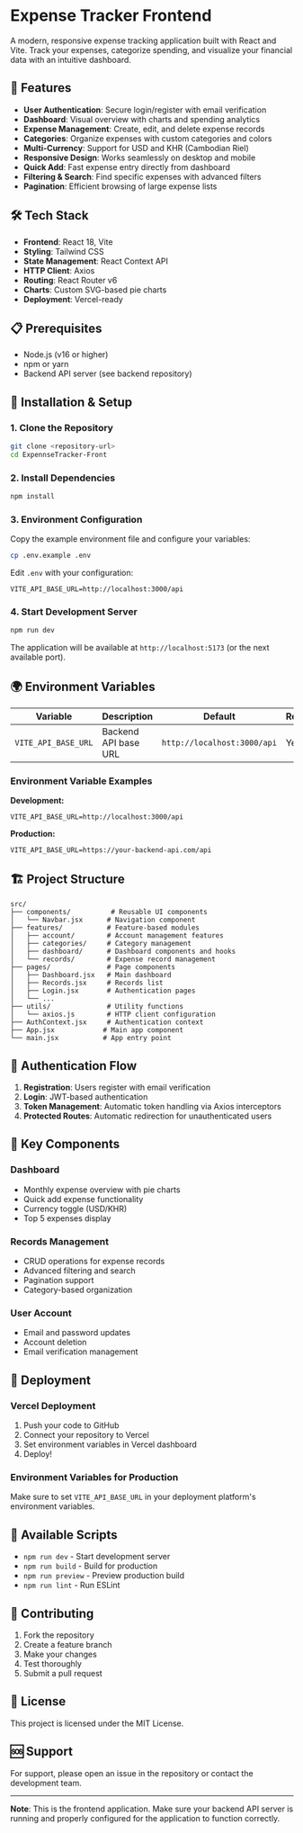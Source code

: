 # Expense Tracker Frontend

A modern, responsive expense tracking application built with React and Vite. Track your expenses, categorize spending, and visualize your financial data with an intuitive dashboard.

## 🚀 Features

- **User Authentication**: Secure login/register with email verification
- **Dashboard**: Visual overview with charts and spending analytics
- **Expense Management**: Create, edit, and delete expense records
- **Categories**: Organize expenses with custom categories and colors
- **Multi-Currency**: Support for USD and KHR (Cambodian Riel)
- **Responsive Design**: Works seamlessly on desktop and mobile
- **Quick Add**: Fast expense entry directly from dashboard
- **Filtering & Search**: Find specific expenses with advanced filters
- **Pagination**: Efficient browsing of large expense lists

## 🛠️ Tech Stack

- **Frontend**: React 18, Vite
- **Styling**: Tailwind CSS
- **State Management**: React Context API
- **HTTP Client**: Axios
- **Routing**: React Router v6
- **Charts**: Custom SVG-based pie charts
- **Deployment**: Vercel-ready

## 📋 Prerequisites

- Node.js (v16 or higher)
- npm or yarn
- Backend API server (see backend repository)

## 🔧 Installation & Setup

### 1. Clone the Repository

```bash
git clone <repository-url>
cd ExpennseTracker-Front
```

### 2. Install Dependencies

```bash
npm install
```

### 3. Environment Configuration

Copy the example environment file and configure your variables:

```bash
cp .env.example .env
```

Edit `.env` with your configuration:

```env
VITE_API_BASE_URL=http://localhost:3000/api
```

### 4. Start Development Server

```bash
npm run dev
```

The application will be available at `http://localhost:5173` (or the next available port).

## 🌍 Environment Variables

| Variable | Description | Default | Required |
|----------|-------------|---------|----------|
| `VITE_API_BASE_URL` | Backend API base URL | `http://localhost:3000/api` | Yes |

### Environment Variable Examples

**Development:**
```env
VITE_API_BASE_URL=http://localhost:3000/api
```

**Production:**
```env
VITE_API_BASE_URL=https://your-backend-api.com/api
```

## 🏗️ Project Structure

```
src/
├── components/          # Reusable UI components
│   └── Navbar.jsx      # Navigation component
├── features/           # Feature-based modules
│   ├── account/        # Account management features
│   ├── categories/     # Category management
│   ├── dashboard/      # Dashboard components and hooks
│   └── records/        # Expense record management
├── pages/              # Page components
│   ├── Dashboard.jsx   # Main dashboard
│   ├── Records.jsx     # Records list
│   ├── Login.jsx       # Authentication pages
│   └── ...
├── utils/              # Utility functions
│   └── axios.js        # HTTP client configuration
├── AuthContext.jsx     # Authentication context
├── App.jsx            # Main app component
└── main.jsx           # App entry point
```

## 🔐 Authentication Flow

1. **Registration**: Users register with email verification
2. **Login**: JWT-based authentication
3. **Token Management**: Automatic token handling via Axios interceptors
4. **Protected Routes**: Automatic redirection for unauthenticated users

## 📱 Key Components

### Dashboard
- Monthly expense overview with pie charts
- Quick add expense functionality
- Currency toggle (USD/KHR)
- Top 5 expenses display

### Records Management
- CRUD operations for expense records
- Advanced filtering and search
- Pagination support
- Category-based organization

### User Account
- Email and password updates
- Account deletion
- Email verification management

## 🚀 Deployment

### Vercel Deployment

1. Push your code to GitHub
2. Connect your repository to Vercel
3. Set environment variables in Vercel dashboard
4. Deploy!

### Environment Variables for Production

Make sure to set `VITE_API_BASE_URL` in your deployment platform's environment variables.

## 🔧 Available Scripts

- `npm run dev` - Start development server
- `npm run build` - Build for production
- `npm run preview` - Preview production build
- `npm run lint` - Run ESLint

## 🤝 Contributing

1. Fork the repository
2. Create a feature branch
3. Make your changes
4. Test thoroughly
5. Submit a pull request

## 📄 License

This project is licensed under the MIT License.

## 🆘 Support

For support, please open an issue in the repository or contact the development team.

---

**Note**: This is the frontend application. Make sure your backend API server is running and properly configured for the application to function correctly.
